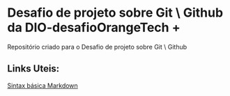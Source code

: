 #  Desafio de projeto sobre Git \ Github da DIO-desafioOrangeTech + 
Repositório criado para o Desafio de projeto sobre Git \ Github

## Links Uteis:
[Sintax básica Markdown](https://www.markdownguide.org/basic-syntax/)
